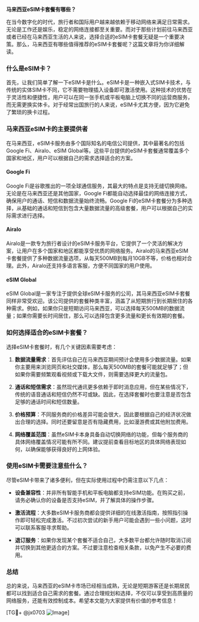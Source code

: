 **马来西亚eSIM卡套餐有哪些？**

在当今数字化的时代，旅行者和国际用户越来越依赖于移动网络来满足日常需求。无论是工作还是娱乐，稳定的网络连接都至关重要。而对于那些计划前往马来西亚或者已经在马来西亚生活的人来说，选择合适的eSIM卡套餐无疑是一个重要决策。那么，马来西亚有哪些值得推荐的eSIM卡套餐呢？这篇文章将为你详细解读。

### 什么是eSIM卡？

首先，让我们简单了解一下eSIM卡是什么。eSIM卡是一种嵌入式SIM卡技术，与传统的实体SIM卡不同，它不需要物理插入设备即可激活使用。这种技术的优势在于灵活性和便捷性，用户可以在同一张手机或平板电脑上切换不同的运营商服务，而无需更换实体卡。对于经常出国旅行的人来说，eSIM卡尤其方便，因为它避免了繁琐的换卡过程。

### 马来西亚eSIM卡的主要提供者

在马来西亚，eSIM卡服务由多个国际知名的电信公司提供，其中最著名的包括Google Fi、Airalo、eSIM Global等。这些平台提供的eSIM卡套餐通常覆盖多个国家和地区，用户可以根据自己的需求选择适合的方案。

#### Google Fi

Google Fi是谷歌推出的一项全球通信服务，其最大的特点是支持无缝切换网络。无论是在马来西亚还是其他国家，Google Fi都能自动选择最佳的网络连接方式，确保用户的通话、短信和数据流量始终流畅。Google Fi的eSIM卡套餐分为多种选择，从基础的通话和短信到包含大量数据流量的高级套餐，用户可以根据自己的实际需求进行选择。

#### Airalo

Airalo是一款专为旅行者设计的eSIM卡服务平台，它提供了一个灵活的解决方案，让用户在多个国家和地区都能享受优质的网络服务。Airalo的马来西亚eSIM卡套餐提供了多种数据流量选项，从每天500MB到每月10GB不等，价格也相对合理。此外，Airalo还支持多语言客服，方便不同国家的用户使用。

#### eSIM Global

eSIM Global是一家专注于提供全球eSIM卡服务的公司，其马来西亚eSIM卡套餐同样非常受欢迎。该公司提供的套餐种类丰富，涵盖了从短期旅行到长期居住的各种需求。例如，如果你只是短期访问马来西亚，可以选择每天500MB的数据流量；如果你需要长时间居住，那么可以选择包含更多流量和更长有效期的套餐。

### 如何选择适合的eSIM卡套餐？

选择eSIM卡套餐时，有几个关键因素需要考虑：

1. **数据流量需求**：首先评估自己在马来西亚期间预计会使用多少数据流量。如果你主要用来浏览网页和社交媒体，那么每天500MB的套餐可能就足够了；但如果你需要频繁观看视频或下载大文件，则需要选择更大的流量包。

2. **通话和短信需求**：虽然现代通讯更多依赖于即时消息应用，但在某些情况下，传统的语音通话和短信仍然不可或缺。因此，在选择套餐时也要注意是否包含足够的通话时间和短信数量。

3. **价格预算**：不同服务商的价格差异可能会很大，因此要根据自己的经济状况做出合理的选择。同时还要留意是否有隐藏费用，比如漫游费或其他附加费用。

4. **网络覆盖范围**：虽然eSIM卡本身具备自动切换网络的功能，但每个服务商的具体网络覆盖情况可能有所不同。建议提前查看目标地区的具体网络表现如何，以确保能够获得良好的上网体验。

### 使用eSIM卡需要注意些什么？

尽管eSIM卡带来了诸多便利，但在实际使用过程中仍需注意以下几点：

- **设备兼容性**：并非所有智能手机和平板电脑都支持eSIM功能。在购买之前，请务必确认你的设备是否支持eSIM，并了解具体的操作步骤。
  
- **激活流程**：大多数eSIM卡服务商都会提供详细的在线激活指南，按照指引操作即可轻松完成激活。不过初次尝试的新手用户可能会遇到一些小问题，这时可以联系客服寻求帮助。

- **退订服务**：如果你发现某个套餐不适合自己，大多数平台都允许随时取消订阅并切换到其他更适合的方案。不过要注意检查相关条款，以免产生不必要的费用。

### 总结

总的来说，马来西亚的eSIM卡市场已经相当成熟，无论是短期游客还是长期居民都可以找到适合自己需求的套餐。通过合理规划和选择，不仅可以享受到高质量的网络服务，还能有效控制成本。希望本文能为大家提供有价值的参考信息！

[TG💪+ @jx0703 ![Image](https://github.com/user-attachments/assets/dbca1d08-cadb-493c-b0ec-ad6f7a83f270)]